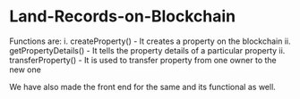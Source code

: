 # Land-Records-on-Blockchain

Functions are:
i. createProperty() - It creates a property on the blockchain
ii. getPropertyDetails() - It tells the property details of a particular property
ii. transferProperty() - It is used to transfer property from one owner to the new one

We have also made the front end for the same and its functional as well.
